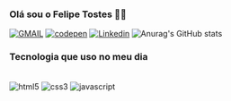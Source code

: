 ### Olá sou o Felipe Tostes 👨‍💻

[![GMAIL](https://img.shields.io/badge/Gmail-D14836?style=for-the-badge&logo=gmail&logoColor=white)](flptostes@gmail.com)
[![codepen](https://img.shields.io/badge/Codepen-000000?style=for-the-badge&logo=codepen&logoColor=white)](https://codepen.io/tostess10)
[![Linkedin](https://img.shields.io/badge/LinkedIn-0077B5?style=for-the-badge&logo=linkedin&logoColor=white)](https://www.linkedin.com/in/felipe-tostes/)
![Anurag's GitHub stats](https://github-readme-stats.vercel.app/api?username=Tostess10&show_icons=true&theme=midnight-purple)

### Tecnologia que uso no meu dia 
<div style="display: inline_block"><br/>
<img align="center" alt="html5" src="https://img.shields.io/badge/HTML5-E34F26?style=for-the-badge&logo=html5&logoColor=white"/>
<img align="center" alt="css3" src="https://img.shields.io/badge/CSS3-1572B6?style=for-the-badge&logo=css3&logoColor=white"/>
<img align="center" alt="javascript" src="https://img.shields.io/badge/JavaScript-323330?style=for-the-badge&logo=javascript&logoColor=F7DF1E"/>
